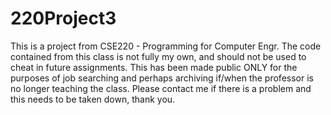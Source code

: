# 220Project3
This is a project from CSE220 - Programming for Computer Engr. The code contained from this class is not fully my own, and should not be used to cheat in future assignments. This has been made public ONLY for the purposes of job searching and perhaps archiving if/when the professor is no longer teaching the class. Please contact me if there is a problem and this needs to be taken down, thank you.
